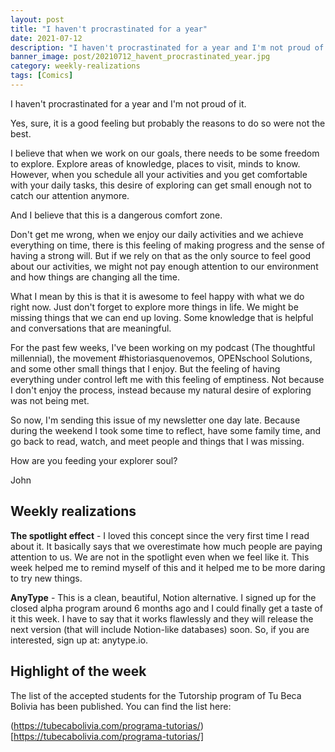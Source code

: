 ```yaml
---
layout: post
title: "I haven't procrastinated for a year"
date: 2021-07-12
description: "I haven't procrastinated for a year and I'm not proud of it. Yes, sure, it is a good feeling but probably the reasons to do so were...."
banner_image: post/20210712_havent_procrastinated_year.jpg
category: weekly-realizations
tags: [Comics]
---
```


I haven't procrastinated for a year and I'm not proud of it.

Yes, sure, it is a good feeling but probably the reasons to do so were not the best.

I believe that when we work on our goals, there needs to be some freedom to explore. Explore areas of knowledge, places to visit, minds to know. However, when you schedule all your activities and you get comfortable with your daily tasks, this desire of exploring can get small enough not to catch our attention anymore.

And I believe that this is a dangerous comfort zone.

Don't get me wrong, when we enjoy our daily activities and we achieve everything on time, there is this feeling of making progress and the sense of having a strong will. But if we rely on that as the only source to feel good about our activities, we might not pay enough attention to our environment and how things are changing all the time.

What I mean by this is that it is awesome to feel happy with what we do right now. Just don't forget to explore more things in life. We might be missing things that we can end up loving. Some knowledge that is helpful and conversations that are meaningful.

For the past few weeks, I've been working on my podcast (The thoughtful millennial), the movement #historiasquenovemos, OPENschool Solutions, and some other small things that I enjoy. But the feeling of having everything under control left me with this feeling of emptiness. Not because I don't enjoy the process, instead because my natural desire of exploring was not being met.

So now, I'm sending this issue of my newsletter one day late. Because during the weekend I took some time to reflect, have some family time, and go back to read, watch, and meet people and things that I was missing.

How are you feeding your explorer soul?

John

## Weekly realizations

**The spotlight effect** - I loved this concept since the very first time I read about it. It basically says that we overestimate how much people are paying attention to us. We are not in the spotlight even when we feel like it. This week helped me to remind myself of this and it helped me to be more daring to try new things.

**AnyType** - This is a clean, beautiful, Notion alternative. I signed up for the closed alpha program around 6 months ago and I could finally get a taste of it this week. I have to say that it works flawlessly and they will release the next version (that will include Notion-like databases) soon. So, if you are interested, sign up at: anytype.io.

## Highlight of the week

The list of the accepted students for the Tutorship program of Tu Beca Bolivia has been published. You can find the list here: 

(https://tubecabolivia.com/programa-tutorias/)[https://tubecabolivia.com/programa-tutorias/]
